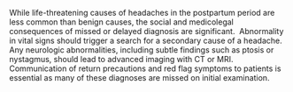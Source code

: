While life-threatening causes of headaches in the postpartum period are less common than benign causes, the social and medicolegal consequences of missed or delayed diagnosis are significant.  Abnormality in vital signs should trigger a search for a secondary cause of a headache. Any neurologic abnormalities, including subtle findings such as ptosis or nystagmus, should lead to advanced imaging with CT or MRI. Communication of return precautions and red flag symptoms to patients is essential as many of these diagnoses are missed on initial examination.
